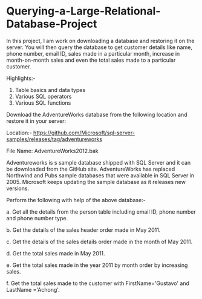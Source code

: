 # Querying-a-Large-Relational-Database-Project

In this project, I am work on downloading a database and restoring it on the server. You will then query the database to get customer details like name, phone number, email ID, sales made in a particular month, increase in month-on-month sales and even the total sales made to a particular customer.

Highlights:-

1. Table basics and data types
2. Various SQL operators
3. Various SQL functions

Download the AdventureWorks database from the following location and restore it in your server:

Location:- https://github.com/Microsoft/sql-server-samples/releases/tag/adventureworks

File Name: AdventureWorks2012.bak

Adventureworks is s sample database shipped with SQL Server and it can be downloaded from the GitHub site. AdventureWorks has replaced Northwind and Pubs sample databases that were available in SQL Server in 2005. Microsoft keeps updating the sample database as it releases new versions.

Perform the following with help of the above database:-

a. Get all the details from the person table including email ID, phone number and phone number type.

b. Get the details of the sales header order made in May 2011.

c. Get the details of the sales details order made in the month of May 2011.

d. Get the total sales made in May 2011.

e. Get the total sales made in the year 2011 by month order by increasing sales.

f. Get the total sales made to the customer with FirstName='Gustavo' and LastName ='Achong'.
